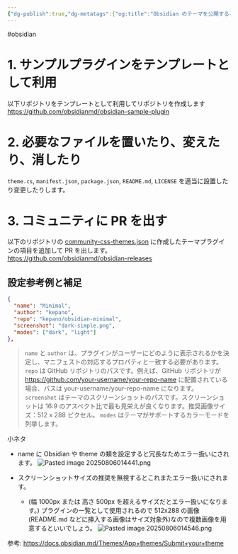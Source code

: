 ```yaml
---
{"dg-publish":true,"dg-metatags":{"og:title":"Obsidian のテーマを公開するとき","og:image":"https://raw.githubusercontent.com/konnta0/blog2/refs/heads/main/konnta0.jpg","twitter:card":"summary","twitter:title":"Obsidian のテーマを公開するとき","twitter:image":"https://raw.githubusercontent.com/konnta0/blog2/refs/heads/main/konnta0.jpg","twitter:site":"@konnta0"},"permalink":"/Obsidian/Obsidian のテーマを公開するとき/","metatags":{"og:title":"Obsidian のテーマを公開するとき","og:image":"https://raw.githubusercontent.com/konnta0/blog2/refs/heads/main/konnta0.jpg","twitter:card":"summary","twitter:title":"Obsidian のテーマを公開するとき","twitter:image":"https://raw.githubusercontent.com/konnta0/blog2/refs/heads/main/konnta0.jpg","twitter:site":"@konnta0"},"dgPassFrontmatter":true,"created":"2025-08-05T00:33:03.562+09:00","updated":"2025-08-10T01:27:19.637+09:00"}
---
```


#obsidian 

# 1. サンプルプラグインをテンプレートとして利用
以下リポジトリをテンプレートとして利用してリポジトリを作成します
https://github.com/obsidianmd/obsidian-sample-plugin

# 2. 必要なファイルを置いたり、変えたり、消したり
 `theme.cs`, `manifest.json`, `package.json`, `README.md`, `LICENSE` を適当に設置したり変更したりします。

# 3. コミュニティに PR を出す
以下のリポジトリの [community-css-themes.json](https://github.com/obsidianmd/obsidian-releases/blob/master/community-css-themes.json) に作成したテーマプラグインの項目を追加して PR を出します。
https://github.com/obsidianmd/obsidian-releases

## 設定参考例と補足
```json
{
  "name": "Minimal",
  "author": "kepano",
  "repo": "kepano/obsidian-minimal",
  "screenshot": "dark-simple.png",
  "modes": ["dark", "light"]
},

```

> `name` と `author` は、プラグインがユーザーにどのように表示されるかを決定し、マニフェストの対応するプロパティと一致する必要があります。
`repo` は GitHub リポジトリのパスです。例えば、GitHub リポジトリが https://github.com/your-username/your-repo-name に配置されている場合、パスは your-username/your-repo-name になります。
`screenshot` はテーマのスクリーンショットのパスです。スクリーンショットは 16:9 のアスペクト比で最も見栄えが良くなります。推奨画像サイズ：512 x 288 ピクセル。
`modes` はテーマがサポートするカラーモードを列挙します。


小ネタ
- name に Obsidian や theme の類を設定すると冗長なためエラー扱いにされます。
![Pasted image 20250806014441.png](/img/user/Pasted%20image%2020250806014441.png)

- スクリーンショットサイズの推奨を無視するとこれまたエラー扱いにされます。
	- (幅 1000px または 高さ 500px を超えるサイズだとエラー扱いになります。)
プラグインの一覧として使用されるので 512x288 の画像(README.md などに挿入する画像はサイズ対象外)なので複数画像を用意するといいでしょう。 
![Pasted image 20250806014546.png](/img/user/Pasted%20image%2020250806014546.png)


参考:
https://docs.obsidian.md/Themes/App+themes/Submit+your+theme